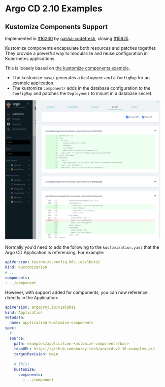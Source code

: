 # Argo CD 2.10 Examples
## Kustomize Components Support
Implemented in [#16230](https://github.com/argoproj/argo-cd/pull/16230) by [pasha-codefresh](https://github.com/pasha-codefresh), closing [#15925](https://github.com/argoproj/argo-cd/issues/15925).

Kustomize components encapsulate both resources and patches together. They provide a powerful way to modularize and reuse configuration in Kubernetes applications.

This is loosely based on [the kustomize components example](https://github.com/kubernetes-sigs/kustomize/blob/master/examples/components.md).
- The kustomize `base/` generates a `Deployment` and a `ConfigMap` for an example application.
- The kustomize `component/` adds in the database configuration to the `ConfigMap` and patches the `Deployment` to mount in a database secret.

![Diff from kustomize component](../../readme-images/2024-01-29-17-15-56.png)

Normally you'd need to add the following to the `kustomization.yaml` that the Argo CD Application is referencing. For example:
```yaml
apiVersion: kustomize.config.k8s.io/v1beta1
kind: Kustomization
# ...
components:
- ../component
```

However, with support added for components, you can now reference directly in the Application:
```yaml
apiVersion: argoproj.io/v1alpha1
kind: Application
metadata:
  name: application-kustomize-components
spec:
  # ...
  source:
    path: examples/application-kustomize-components/base
    repoURL: https://github.com/morey-tech/argocd-v2.10-examples.git
    targetRevision: main
    
    # This!
    kustomize:
      components:
        - ../component
```